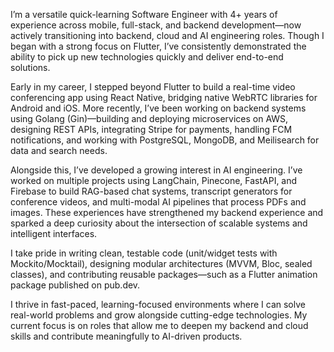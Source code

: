 I’m a versatile quick-learning Software Engineer with 4+ years of experience across mobile, full-stack, and backend development—now actively transitioning into backend, cloud and AI engineering roles. Though I began with a strong focus on Flutter, I’ve consistently demonstrated the ability to pick up new technologies quickly and deliver end-to-end solutions.

Early in my career, I stepped beyond Flutter to build a real-time video conferencing app using React Native, bridging native WebRTC libraries for Android and iOS. More recently, I’ve been working on backend systems using Golang (Gin)—building and deploying microservices on AWS, designing REST APIs, integrating Stripe for payments, handling FCM notifications, and working with PostgreSQL, MongoDB, and Meilisearch for data and search needs.

Alongside this, I’ve developed a growing interest in AI engineering. I’ve worked on multiple projects using LangChain, Pinecone, FastAPI, and Firebase to build RAG-based chat systems, transcript generators for conference videos, and multi-modal AI pipelines that process PDFs and images. These experiences have strengthened my backend experience and sparked a deep curiosity about the intersection of scalable systems and intelligent interfaces.

I take pride in writing clean, testable code (unit/widget tests with Mockito/Mocktail), designing modular architectures (MVVM, Bloc, sealed classes), and contributing reusable packages—such as a Flutter animation package published on pub.dev.

I thrive in fast-paced, learning-focused environments where I can solve real-world problems and grow alongside cutting-edge technologies. My current focus is on roles that allow me to deepen my backend and cloud skills and contribute meaningfully to AI-driven products.

<!---
vishal2098govind/vishal2098govind is a ✨ special ✨ repository because its `README.md` (this file) appears on your GitHub profile.
You can click the Preview link to take a look at your changes.
--->
